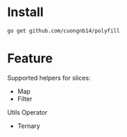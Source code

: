 # Install

```shell
go get github.com/cuongnb14/polyfill
```
# Feature

Supported helpers for slices:
- Map
- Filter

Utils Operator
- Ternary 